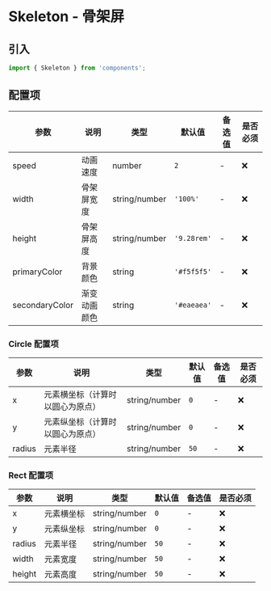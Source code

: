 # Skeleton - 骨架屏

## 引入
```jsx
import { Skeleton } from 'components';
```

## 配置项
| 参数 | 说明 | 类型 | 默认值 |备选值 | 是否必须 |
| --- | --- | --- | --- | --- | --- |
| speed | 动画速度 | number | `2` | - | ❌ |
| width | 骨架屏宽度 | string/number | `'100%'` | - | ❌ |
| height | 骨架屏高度 | string/number | `'9.28rem'` | - | ❌ |
| primaryColor | 背景颜色 | string | `'#f5f5f5'` | - | ❌ |
| secondaryColor | 渐变动画颜色 | string | `'#eaeaea'` | - | ❌ |

### Circle 配置项
| 参数 | 说明 | 类型 | 默认值 |备选值 | 是否必须 |
| --- | --- | --- | --- | --- | --- |
| x | 元素横坐标（计算时以圆心为原点） | string/number | `0` | - | ❌ |
| y | 元素纵坐标（计算时以圆心为原点） | string/number | `0` | - | ❌ |
| radius | 元素半径 | string/number | `50` | - | ❌ |

### Rect 配置项
| 参数 | 说明 | 类型 | 默认值 |备选值 | 是否必须 |
| --- | --- | --- | --- | --- | --- |
| x | 元素横坐标 | string/number | `0` | - | ❌ |
| y | 元素纵坐标 | string/number | `0` | - | ❌ |
| radius | 元素半径 | string/number | `50` | - | ❌ |
| width | 元素宽度 | string/number | `50` | - | ❌ |
| height | 元素高度 | string/number | `50` | - | ❌ |
